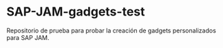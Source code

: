 # SAP-JAM-gadgets-test
Repositorio de prueba para probar la creación de gadgets personalizados para SAP JAM.
